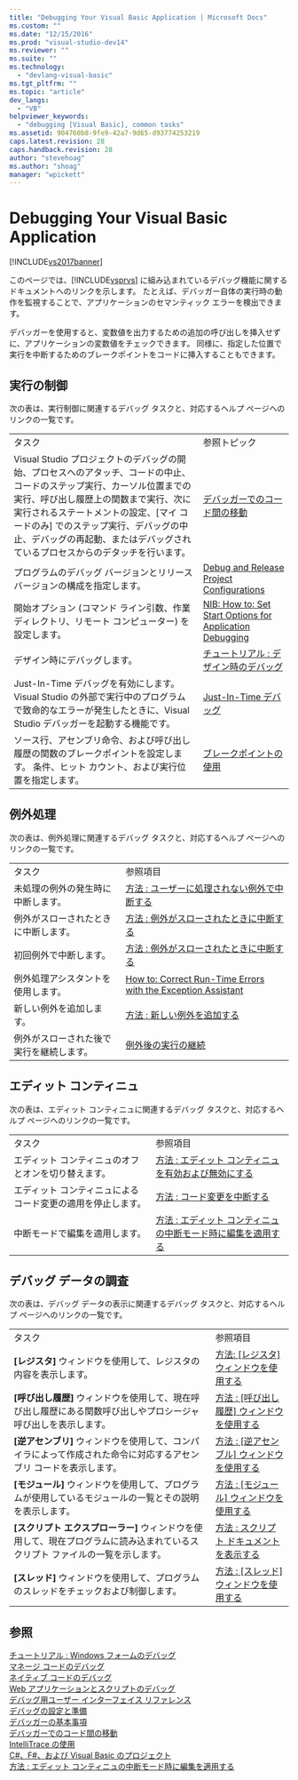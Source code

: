 ```yaml
---
title: "Debugging Your Visual Basic Application | Microsoft Docs"
ms.custom: ""
ms.date: "12/15/2016"
ms.prod: "visual-studio-dev14"
ms.reviewer: ""
ms.suite: ""
ms.technology: 
  - "devlang-visual-basic"
ms.tgt_pltfrm: ""
ms.topic: "article"
dev_langs: 
  - "VB"
helpviewer_keywords: 
  - "debugging [Visual Basic], common tasks"
ms.assetid: 904760b8-9fe9-42a7-9d65-d93774253219
caps.latest.revision: 28
caps.handback.revision: 28
author: "stevehoag"
ms.author: "shoag"
manager: "wpickett"
---
```

# Debugging Your Visual Basic Application
[!INCLUDE[vs2017banner](../../csharp/includes/vs2017banner.md)]

このページでは、[!INCLUDE[vsprvs](../../csharp/includes/vsprvs_md.md)] に組み込まれているデバッグ機能に関するドキュメントへのリンクを示します。  たとえば、デバッガー自体の実行時の動作を監視することで、アプリケーションのセマンティック エラーを検出できます。  
  
 デバッガーを使用すると、変数値を出力するための追加の呼び出しを挿入せずに、アプリケーションの変数値をチェックできます。  同様に、指定した位置で実行を中断するためのブレークポイントをコードに挿入することもできます。  
  
## 実行の制御  
 次の表は、実行制御に関連するデバッグ タスクと、対応するヘルプ ページへのリンクの一覧です。  
  
|||  
|-|-|  
|タスク|参照トピック|  
|Visual Studio プロジェクトのデバッグの開始、プロセスへのアタッチ、コードの中止、コードのステップ実行、カーソル位置までの実行、呼び出し履歴上の関数まで実行、次に実行されるステートメントの設定、\[マイ コードのみ\] でのステップ実行、デバッグの中止、デバッグの再起動、またはデバッグされているプロセスからのデタッチを行います。|[デバッガーでのコード間の移動](/visual-studio/debugger/navigating-through-code-with-the-debugger)|  
|プログラムのデバッグ バージョンとリリース バージョンの構成を指定します。|[Debug and Release Project Configurations](http://msdn.microsoft.com/ja-jp/0440b300-0614-4511-901a-105b771b236e)|  
|開始オプション \(コマンド ライン引数、作業ディレクトリ、リモート コンピューター\) を設定します。|[NIB: How to: Set Start Options for Application Debugging](http://msdn.microsoft.com/ja-jp/ce792058-7bac-4dd6-858b-466e872687b8)|  
|デザイン時にデバッグします。|[チュートリアル : デザイン時のデバッグ](../Topic/Walkthrough:%20Debugging%20at%20Design%20Time.md)|  
|Just\-In\-Time デバッグを有効にします。Visual Studio の外部で実行中のプログラムで致命的なエラーが発生したときに、Visual Studio デバッガーを起動する機能です。|[Just\-In\-Time デバッグ](/visual-studio/debugger/just-in-time-debugging-in-visual-studio)|  
|ソース行、アセンブリ命令、および呼び出し履歴の関数のブレークポイントを設定します。  条件、ヒット カウント、および実行位置を指定します。|[ブレークポイントの使用](/visual-studio/debugger/using-breakpoints)|  
  
## 例外処理  
 次の表は、例外処理に関連するデバッグ タスクと、対応するヘルプ ページへのリンクの一覧です。  
  
|||  
|-|-|  
|タスク|参照項目|  
|未処理の例外の発生時に中断します。|[方法 : ユーザーに処理されない例外で中断する](../Topic/How%20to:%20Break%20on%20User-Unhandled%20Exceptions.md)|  
|例外がスローされたときに中断します。|[方法 : 例外がスローされたときに中断する](../Topic/How%20to:%20Break%20When%20an%20Exception%20is%20Thrown.md)|  
|初回例外で中断します。|[方法 : 例外がスローされたときに中断する](../Topic/How%20to:%20Break%20When%20an%20Exception%20is%20Thrown.md)|  
|例外処理アシスタントを使用します。|[How to: Correct Run\-Time Errors with the Exception Assistant](../Topic/How%20to:%20Correct%20Run-Time%20Errors%20with%20the%20Exception%20Assistant.md)|  
|新しい例外を追加します。|[方法 : 新しい例外を追加する](../Topic/How%20to:%20Add%20New%20Exceptions.md)|  
|例外がスローされた後で実行を継続します。|[例外後の実行の継続](/visual-studio/debugger/continuing-execution-after-an-exception)|  
  
## エディット コンティニュ  
 次の表は、エディット コンティニュに関連するデバッグ タスクと、対応するヘルプ ページへのリンクの一覧です。  
  
|||  
|-|-|  
|タスク|参照項目|  
|エディット コンティニュのオフとオンを切り替えます。|[方法 : エディット コンティニュを有効および無効にする](../Topic/How%20to:%20Enable%20and%20Disable%20Edit%20and%20Continue.md)|  
|エディット コンティニュによるコード変更の適用を停止します。|[方法 : コード変更を中断する](../Topic/How%20to:%20Stop%20Code%20Changes.md)|  
|中断モードで編集を適用します。|[方法 : エディット コンティニュの中断モード時に編集を適用する](../Topic/How%20to:%20Apply%20Edits%20in%20Break%20Mode%20with%20Edit%20and%20Continue.md)|  
  
## デバッグ データの調査  
 次の表は、デバッグ データの表示に関連するデバッグ タスクと、対応するヘルプ ページへのリンクの一覧です。  
  
|||  
|-|-|  
|タスク|参照項目|  
|**\[レジスタ\]** ウィンドウを使用して、レジスタの内容を表示します。|[方法: \[レジスタ\] ウィンドウを使用する](../Topic/How%20to:%20Use%20the%20Registers%20Window.md)|  
|**\[呼び出し履歴\]** ウィンドウを使用して、現在呼び出し履歴にある関数呼び出しやプロシージャ呼び出しを表示します。|[方法 : \[呼び出し履歴\] ウィンドウを使用する](../Topic/How%20to:%20Use%20the%20Call%20Stack%20Window.md)|  
|**\[逆アセンブリ\]** ウィンドウを使用して、コンパイラによって作成された命令に対応するアセンブリ コードを表示します。|[方法 : \[逆アセンブル\] ウィンドウを使用する](../Topic/How%20to:%20Use%20the%20Disassembly%20Window.md)|  
|**\[モジュール\]** ウィンドウを使用して、プログラムが使用しているモジュールの一覧とその説明を表示します。|[方法 : \[モジュール\] ウィンドウを使用する](../Topic/How%20to:%20Use%20the%20Modules%20Window.md)|  
|**\[スクリプト エクスプローラー\]** ウィンドウを使用して、現在プログラムに読み込まれているスクリプト ファイルの一覧を示します。|[方法 : スクリプト ドキュメントを表示する](../Topic/How%20to:%20View%20Script%20Documents.md)|  
|**\[スレッド\]** ウィンドウを使用して、プログラムのスレッドをチェックおよび制御します。|[方法 : \[スレッド\] ウィンドウを使用する](../Topic/How%20to:%20Use%20the%20Threads%20Window.md)|  
  
## 参照  
 [チュートリアル : Windows フォームのデバッグ](../Topic/Walkthrough:%20Debugging%20a%20Windows%20Form.md)   
 [マネージ コードのデバッグ](/visual-studio/debugger/debugging-managed-code)   
 [ネイティブ コードのデバッグ](/visual-studio/debugger/debugging-native-code)   
 [Web アプリケーションとスクリプトのデバッグ](/visual-studio/debugger/debugging-web-applications-and-script)   
 [デバッグ用ユーザー インターフェイス リファレンス](/visual-studio/debugger/debugging-user-interface-reference)   
 [デバッグの設定と準備](/visual-studio/debugger/debugger-settings-and-preparation)   
 [デバッガーの基本事項](/visual-studio/debugger/debugger-basics)   
 [デバッガーでのコード間の移動](/visual-studio/debugger/navigating-through-code-with-the-debugger)   
 [IntelliTrace の使用](/visual-studio/debugger/intellitrace)   
 [C\#、F\#、および Visual Basic のプロジェクト](../Topic/Debugging%20Preparation:%20C%23,%20F%23,%20and%20Visual%20Basic%20Project%20Types.md)   
 [方法 : エディット コンティニュの中断モード時に編集を適用する](../Topic/How%20to:%20Apply%20Edits%20in%20Break%20Mode%20with%20Edit%20and%20Continue.md)